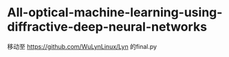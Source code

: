 # All-optical-machine-learning-using-diffractive-deep-neural-networks
移动至 https://github.com/WuLynLinux/Lyn 的final.py
